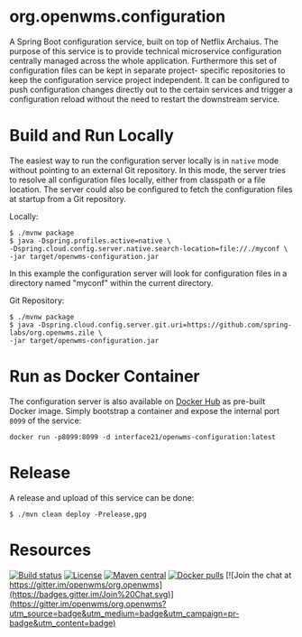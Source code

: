 # org.openwms.configuration
A Spring Boot configuration service, built on top of Netflix Archaius. The purpose of this service is to provide technical microservice
configuration centrally managed across the whole application. Furthermore this set of configuration files can be kept in separate project-
specific repositories to keep the configuration service project independent. It can be configured to push configuration changes directly
out to the certain services and trigger a configuration reload without the need to restart the downstream service.

# Build and Run Locally
The easiest way to run the configuration server locally is in `native` mode without pointing to an external Git repository. In this mode,
the server tries to resolve all configuration files locally, either from classpath or a file location. The server could also be configured
to fetch the configuration files at startup from a Git repository.

Locally:
```
$ ./mvnw package
$ java -Dspring.profiles.active=native \ 
-Dspring.cloud.config.server.native.search-location=file://./myconf \
-jar target/openwms-configuration.jar
```

In this example the configuration server will look for configuration files in a directory named "myconf" within the current directory.

Git Repository:
```
$ ./mvnw package
$ java -Dspring.cloud.config.server.git.uri=https://github.com/spring-labs/org.openwms.zile \
-jar target/openwms-configuration.jar
```

# Run as Docker Container
The configuration server is also available on [Docker Hub](https://hub.docker.com/r/interface21/openwms-configuration) as pre-built Docker
image. Simply bootstrap a container and expose the internal port `8099` of the service:

```
docker run -p8099:8099 -d interface21/openwms-configuration:latest
```

# Release
A release and upload of this service can be done:
```
$ ./mvn clean deploy -Prelease,gpg
```

# Resources

[![Build status](https://github.com/spring-labs/org.openwms.configuration/actions/workflows/master-build.yml/badge.svg)](https://github.com/spring-labs/org.openwms.configuration/actions/workflows/master-build.yml)
[![License](https://img.shields.io/badge/License-Apache%202.0-blue.svg)](LICENSE)
[![Maven central](https://img.shields.io/maven-central/v/org.openwms/org.openwms.configuration)](https://search.maven.org/search?q=a:org.openwms.configuration)
[![Docker pulls](https://img.shields.io/docker/pulls/interface21/openwms-configuration)](https://hub.docker.com/r/interface21/openwms-configuration)
[![Join the chat at https://gitter.im/openwms/org.openwms](https://badges.gitter.im/Join%20Chat.svg)](https://gitter.im/openwms/org.openwms?utm_source=badge&utm_medium=badge&utm_campaign=pr-badge&utm_content=badge)

